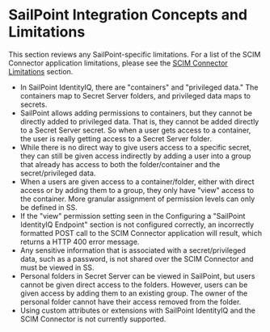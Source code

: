 [title]: # (Concepts & Limitations)
[tags]: # (third-party)
[priority]: # (4)
# SailPoint Integration Concepts and Limitations

This section reviews any SailPoint-specific limitations. For a list of the SCIM Connector application limitations, please see the [SCIM Connector Limitations](../../install/constraints.md) section.

* In SailPoint IdentityIQ, there are "containers" and "privileged data." The containers map to Secret Server folders, and privileged data maps to secrets.
* SailPoint allows adding permissions to containers, but they cannot be directly added to privileged data.  That is, they cannot be added directly to a Secret Server secret. So when a user gets access to a container, the user is really getting access to a Secret Server folder.
* While there is no direct way to give users access to a specific secret, they can still be given access indirectly by adding a user into a group that already has access to both the folder/container and the secret/privileged data.
* When a users are given access to a container/folder, either with direct access or by adding them to a group, they only have "view" access to the container. More granular assignment of permission levels can only be defined in SS.
* If the "view" permission setting seen in the Configuring a "SailPoint IdentityIQ Endpoint" section is not configured correctly, an incorrectly formatted POST call to the SCIM Connector application will result, which returns a HTTP 400 error message.
* Any sensitive information that is associated with a secret/privileged data, such as a password, is not shared over the SCIM Connector and must be viewed in SS.
* Personal folders in Secret Server can be viewed in SailPoint, but users cannot be given direct access to the folders. However, users can be given access by adding them to an existing group. The owner of the personal folder cannot have their access removed from the folder.
* Using custom attributes or extensions with SailPoint IdentityIQ and the SCIM Connector is not currently supported.